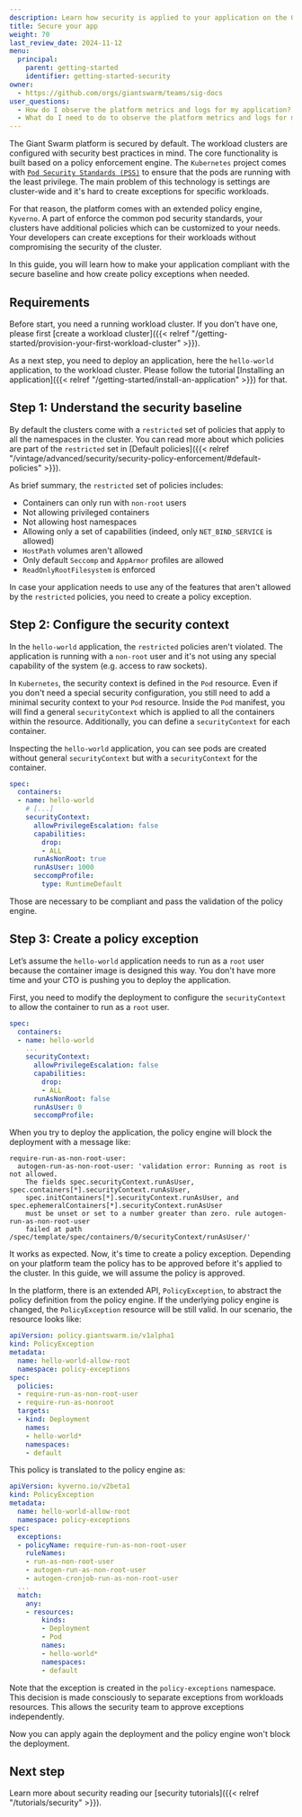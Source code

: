 ```yaml
---
description: Learn how security is applied to your application on the Giant Swarm platform.
title: Secure your app
weight: 70
last_review_date: 2024-11-12
menu:
  principal:
    parent: getting-started
    identifier: getting-started-security
owner:
  - https://github.com/orgs/giantswarm/teams/sig-docs
user_questions:
  - How do I observe the platform metrics and logs for my application?
  - What do I need to do to observe the platform metrics and logs for my application?
---
```


The Giant Swarm platform is secured by default. The workload clusters are configured with security best practices in mind. The core functionality is built based on a policy enforcement engine. The `Kubernetes` project comes with [`Pod Security Standards (PSS)`](https://kubernetes.io/docs/concepts/security/pod-security-standards/) to ensure that the pods are running with the least privilege. The main problem of this technology is settings are cluster-wide and it's hard to create exceptions for specific workloads.

For that reason, the platform comes with an extended policy engine, `Kyverno`. A part of enforce the common pod security standards, your clusters have additional policies which can be customized to your needs. Your developers can create exceptions for their workloads without compromising the security of the cluster.

In this guide, you will learn how to make your application compliant with the secure baseline and how create policy exceptions when needed.

## Requirements

Before start, you need a running workload cluster. If you don't have one, please first [create a workload cluster]({{< relref "/getting-started/provision-your-first-workload-cluster" >}}).

As a next step, you need to deploy an application, here the `hello-world` application, to the workload cluster. Please follow the tutorial [Installing an application]({{< relref "/getting-started/install-an-application" >}}) for that.

## Step 1: Understand the security baseline

By default the clusters come with a `restricted` set of policies that apply to all the namespaces in the cluster. You can read more about which policies are part of the `restricted` set in [Default policies]({{< relref "/vintage/advanced/security/security-policy-enforcement/#default-policies" >}}).

As brief summary, the `restricted` set of policies includes:

- Containers can only run with `non-root` users
- Not allowing privileged containers
- Not allowing host namespaces
- Allowing only a set of capabilities (indeed, only `NET_BIND_SERVICE` is allowed)
- `HostPath` volumes aren't allowed
- Only default `Seccomp` and `AppArmor` profiles are allowed
- `ReadOnlyRootFilesystem` is enforced

In case your application needs to use any of the features that aren't allowed by the `restricted` policies, you need to create a policy exception.

## Step 2:  Configure the security context

In the `hello-world` application, the `restricted` policies aren't violated. The application is running with a `non-root` user and it's not using any special capability of the system (e.g. access to raw sockets).

In `Kubernetes`, the security context is defined in the `Pod` resource. Even if you don't need a special security configuration, you still need to add a minimal security context to your `Pod` resource. Inside the `Pod` manifest, you will find a general `securityContext` which is applied to all the containers within the resource. Additionally, you can define a `securityContext` for each container.

Inspecting the `hello-world` application, you can see pods are created without general `securityContext` but with a `securityContext` for the container.

```yaml
spec:
  containers:
  - name: hello-world
    # [...]
    securityContext:
      allowPrivilegeEscalation: false
      capabilities:
        drop:
        - ALL
      runAsNonRoot: true
      runAsUser: 1000
      seccompProfile:
        type: RuntimeDefault
```

Those are necessary to be compliant and pass the validation of the policy engine.

## Step 3:  Create a policy exception

Let’s assume the `hello-world` application needs to run as a `root` user because the container image is designed this way. You don't have more time and your CTO is pushing you to deploy the application.

First, you need to modify the deployment to configure the `securityContext` to allow the container to run as a `root` user.

```yaml
spec:
  containers:
  - name: hello-world
    ...
    securityContext:
      allowPrivilegeEscalation: false
      capabilities:
        drop:
        - ALL
      runAsNonRoot: false
      runAsUser: 0
      seccompProfile:
```

When you try to deploy the application, the policy engine will block the deployment with a message like:

```text
require-run-as-non-root-user:
  autogen-run-as-non-root-user: 'validation error: Running as root is not allowed.
    The fields spec.securityContext.runAsUser, spec.containers[*].securityContext.runAsUser,
    spec.initContainers[*].securityContext.runAsUser, and spec.ephemeralContainers[*].securityContext.runAsUser
    must be unset or set to a number greater than zero. rule autogen-run-as-non-root-user
    failed at path /spec/template/spec/containers/0/securityContext/runAsUser/'
```

It works as expected. Now, it's time to create a policy exception. Depending on your platform team the policy has to be approved before it's applied to the cluster. In this guide, we will assume the policy is approved.

In the platform, there is an extended API, `PolicyException`, to abstract the policy definition from the policy engine. If the underlying policy engine is changed, the `PolicyException` resource will be still valid. In our scenario, the resource looks like:

```yaml
apiVersion: policy.giantswarm.io/v1alpha1
kind: PolicyException
metadata:
  name: hello-world-allow-root
  namespace: policy-exceptions
spec:
  policies:
  - require-run-as-non-root-user
  - require-run-as-nonroot
  targets:
  - kind: Deployment
    names:
    - hello-world*
    namespaces:
    - default
```

This policy is translated to the policy engine as:

```yaml
apiVersion: kyverno.io/v2beta1
kind: PolicyException
metadata:
  name: hello-world-allow-root
  namespace: policy-exceptions
spec:
  exceptions:
  - policyName: require-run-as-non-root-user
    ruleNames:
    - run-as-non-root-user
    - autogen-run-as-non-root-user
    - autogen-cronjob-run-as-non-root-user
  ...
  match:
    any:
    - resources:
        kinds:
        - Deployment
        - Pod
        names:
        - hello-world*
        namespaces:
        - default
```

Note that the exception is created in the `policy-exceptions` namespace. This decision is made consciously to separate exceptions from workloads resources. This allows the security team to approve exceptions independently.

Now you can apply again the deployment and the policy engine won't block the deployment.

## Next step

Learn more about security reading our [security tutorials]({{< relref "/tutorials/security" >}}).

